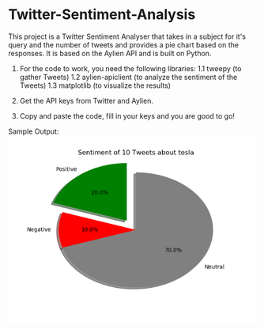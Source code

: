 # Twitter-Sentiment-Analysis
This project is a Twitter Sentiment Analyser that takes in a subject for it's query and the number of tweets and provides a pie chart based on the responses. It is based on the Aylien API and is built on Python. 

1. For the code to work, you need the following libraries:
 1.1 tweepy (to gather Tweets)
 1.2 aylien-apiclient (to analyze the sentiment of the Tweets)
 1.3 matplotlib (to visualize the results)

2. Get the API keys from Twitter and Aylien.
3. Copy and paste the code, fill in your keys and you are good to go!

Sample Output: 
<br>
![](Sentiment_Analysis_of_10_Tweets_About_tesla.png)
